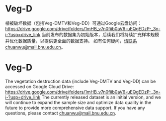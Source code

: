 # Veg-D
植被破坏数据（包括Veg-DMTV和Veg-DD）可通过Google云盘访问：https://drive.google.com/drive/folders/1mHB_v7n0fiib0aV6-uEQgEDzP-_3n-i-?usp=drive_link
当前发布的数据集为初始版本，后续我们将持续扩充样本规模并优化数据质量，以提供更全面的数据支持。
如有任何疑问，请联系chuanwu@mail.bnu.edu.cn。
# Veg-D
The vegetation destruction data (include Veg-DMTV and Veg-DD) can be accessed on Google Cloud Drive: https://drive.google.com/drive/folders/1mHB_v7n0fiib0aV6-uEQgEDzP-_3n-i-?usp=drive_link
The currently released dataset is an initial version, and we will continue to expand the sample size and optimize data quality in the future to provide more comprehensive data support.
If you have any questions, please contact chuanwu@mail.bnu.edu.cn.
